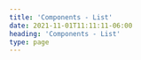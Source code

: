 ```yaml
---
title: 'Components - List'
date: 2021-11-01T11:11:11-06:00
heading: 'Components - List'
type: page
---
```

